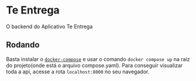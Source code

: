 # Te Entrega
O backend do Aplicativo Te Entrega

## Rodando
Basta instalar o [`docker-compose`](https://docs.docker.com/compose/install/) e usar o comando `docker compose up` na raiz do projeto(onde está o arquivo compose.yaml). 
Para conseguir visualizar toda a api, acesse a rota `localhost:8000` no seu navegador.
